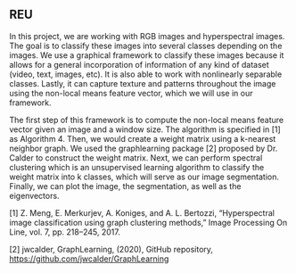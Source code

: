 ## REU
In this project, we are working with RGB images and hyperspectral images. The goal is to classify these images into several classes depending on the images. We use a graphical framework to classify these images because it allows for a general incorporation of information of any kind of dataset (video, text, images, etc). It is also able to work with nonlinearly separable classes. Lastly, it can capture texture and patterns throughout the image using the non-local means feature vector, which we will use in our framework.

The first step of this framework is to compute the non-local means feature vector given an image and a window size. The algorithm is specified in [1] as Algorithm 4. Then, we would create a weight matrix using a k-nearest neighbor graph. We used the graphlearning package [2] proposed by Dr. Calder to construct the weight matrix. Next, we can perform spectral clustering which is an unsupervised learning algorithm to classify the weight matrix into k classes, which will serve as our image segmentation. Finally, we can plot the image, the segmentation, as well as the eigenvectors.

[1] Z. Meng, E. Merkurjev, A. Koniges, and A. L. Bertozzi, “Hyperspectral
image classification using graph clustering methods,” Image Processing
On Line, vol. 7, pp. 218–245, 2017.

[2] jwcalder, GraphLearning, (2020), GitHub repository, https://github.com/jwcalder/GraphLearning
